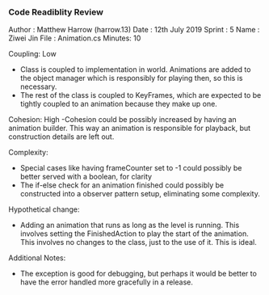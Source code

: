 ﻿
### Code Readiblity Review
Author : Matthew Harrow (harrow.13)
Date   : 12th July 2019
Sprint : 5
Name   : Ziwei Jin
File   : Animation.cs
Minutes: 10

Coupling: Low
- Class is coupled to implementation in world. Animations are added to the object manager which is responsibly for playing then,
so this is necessary. 
- The rest of the class is coupled to KeyFrames, which are expected to be tightly coupled to an animation because they make up
one. 


Cohesion: High
-Cohesion could be possibly increased by having an animation builder. This way an animation is responsible for playback,
but construction details are left out. 


Complexity: 
- Special cases like having frameCounter set to -1 could possibly be better served with a boolean, for clarity
- The if-else check for an animation finished could possibly be constructed into a observer pattern setup, eliminating some complexity.


Hypothetical change: 
- Adding an animation that runs as long as the level is running. This involves setting the FinishedAction to play 
the start of the animation. This involves no changes to the class, just to the use of it. This is ideal.

Additional Notes:
- The exception is good for debugging, but perhaps it would be better to have the error handled more gracefully in a release.